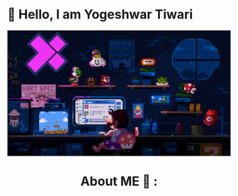 # 👋 Hello, I am Yogeshwar Tiwari

<div align="center">
<img hight="300" width="700" alt="GIF" align="center" src="225813708-98b745f2-7d22-48cf-9150-083f1b00d6c9.gif">

# About ME 💬 :


